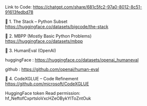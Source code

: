 Link to Code:
https://chatgpt.com/share/681c5fc2-97a0-8012-8c51-91613fedbd78

🔹 1. The Stack – Python Subset
https://huggingface.co/datasets/bigcode/the-stack

🔹 2. MBPP (Mostly Basic Python Problems)
https://huggingface.co/datasets/mbpp

🔹 3. HumanEval (OpenAI)

huggingFace : https://huggingface.co/datasets/openai_humaneval

github : https://github.com/openai/human-eval

🔹 4. CodeXGLUE – Code Refinement
https://github.com/microsoft/CodeXGLUE

HuggingFace token Read permission:
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